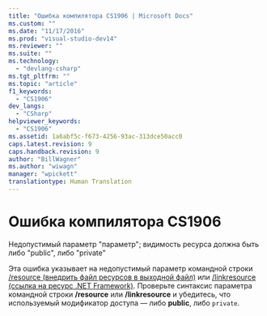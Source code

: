 ```yaml
---
title: "Ошибка компилятора CS1906 | Microsoft Docs"
ms.custom: ""
ms.date: "11/17/2016"
ms.prod: "visual-studio-dev14"
ms.reviewer: ""
ms.suite: ""
ms.technology: 
  - "devlang-csharp"
ms.tgt_pltfrm: ""
ms.topic: "article"
f1_keywords: 
  - "CS1906"
dev_langs: 
  - "CSharp"
helpviewer_keywords: 
  - "CS1906"
ms.assetid: 1a6abf5c-f673-4256-93ac-313dce50acc0
caps.latest.revision: 9
caps.handback.revision: 9
author: "BillWagner"
ms.author: "wiwagn"
manager: "wpickett"
translationtype: Human Translation
---
```

# Ошибка компилятора CS1906
Недопустимый параметр "параметр"; видимость ресурса должна быть либо "public", либо "private"  
  
 Эта ошибка указывает на недопустимый параметр командной строки [\/resource \(внедрить файл ресурсов в выходной файл\)](../../csharp/language-reference/compiler-options/resource-compiler-option.md) или [\/linkresource \(ссылка на ресурс .NET Framework\)](../../csharp/language-reference/compiler-options/linkresource-compiler-option.md). Проверьте синтаксис параметра командной строки **\/resource** или **\/linkresource** и убедитесь, что используемый модификатор доступа — либо **public**, либо `private`.